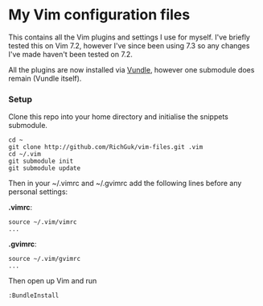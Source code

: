 # My Vim configuration files

This contains all the Vim plugins and settings I use for myself. I've briefly
tested this on Vim 7.2, however I've since been using 7.3 so any changes I've
made haven't been tested on 7.2.

All the plugins are now installed via [Vundle](https://github.com/gmarik/vundle),
however one submodule does remain (Vundle itself).

### Setup

Clone this repo into your home directory and initialise the snippets submodule.

    cd ~
    git clone http://github.com/RichGuk/vim-files.git .vim
    cd ~/.vim
    git submodule init
    git submodule update

Then in your ~/.vimrc and ~/.gvimrc add the following lines before any personal settings:

**.vimrc**:

    source ~/.vim/vimrc
    ...

**.gvimrc**:

    source ~/.vim/gvimrc
    ...

Then open up Vim and run

    :BundleInstall
